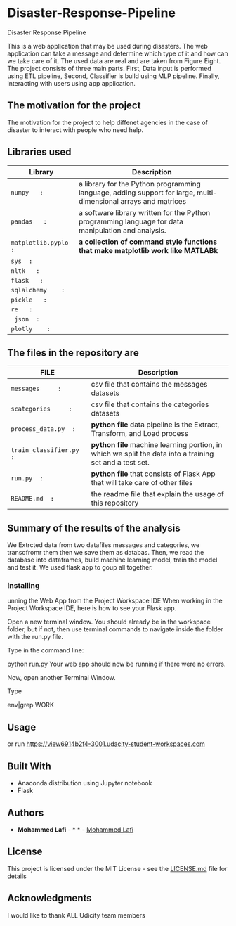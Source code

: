 # Disaster-Response-Pipeline
  Disaster Response Pipeline

This is a web application that may be used during disasters. The web application can take a message and determine which type of it and how can we take care of it.
The used data are real and are taken from Figure Eight. The project consists of three main parts. First, Data input is  performed using ETL pipeline, Second, Classifier is build using MLP pipeline. Finally, interacting with users using app application.



## The motivation for the project

The motivation for the project to help diffenet agencies in the case of disaster to interact with people who need help. 

##  Libraries used


| Library | Description |
| --- | --- |
| `numpy   : `   |  a library for the Python programming language, adding support for large, multi-dimensional arrays and matrices |
| `pandas   : `    | a software library written for the Python programming language for data manipulation and analysis. |
| ` matplotlib.pyplo  : `      |   **a collection of command style functions that make matplotlib work like MATLABk** |
| ` sys  : `      |     |
| ` nltk   : `      |     |
| ` flask   : `      |     |
| `sqlalchemy    : `      |     |
| ` pickle   : `      |     |
| ` re   : `      |     |
| `  json  : `      |     |
| `plotly    : `      |     |


##  The files  in the repository are 

| FILE    | Description |
| ---  | --- |
| `messages     : `         |csv file that contains the messages  datasets  |
| `scategories     : `           |csv file that contains the  categories datasets  |
| `process_data.py  : `         |   **python file** data pipeline is the Extract, Transform, and Load process|
| `train_classifier.py  : `         |  **python file** machine learning portion, in which we split the data into a training set and a test set. |
| `run.py  : `         |  **python file** that consists of Flask App that will take care of other files|
| `README.md  : `                        |  the readme file that explain the usage of this repository|


## Summary of the results of the analysis

We Extrcted data from two datafiles messages and categories, we transofromr them then we save them as databas.
Then, we read the database into dataframes, build machine learning model, train the model and test it.
We used flask app to goup all together.

### Installing


unning the Web App from the Project Workspace IDE
When working in the Project Workspace IDE, here is how to see your Flask app.

Open a new terminal window. You should already be in the workspace folder, but if not, then use terminal commands to navigate inside the folder with the run.py file.

Type in the command line:

python run.py
Your web app should now be running if there were no errors.

Now, open another Terminal Window.

Type

env|grep WORK


## Usage

or run 
https://view6914b2f4-3001.udacity-student-workspaces.com

## Built With

* Anaconda distribution using Jupyter notebook 
* Flask


## Authors

* **Mohammed Lafi** - *  * - [Mohammed Lafi](https://github.com/mohammedlafi)


## License

This project is licensed under the MIT License - see the [LICENSE.md](LICENSE.md) file for details

## Acknowledgments

I would like to thank ALL Udicity team members 

